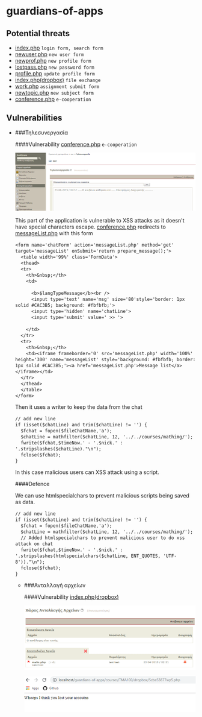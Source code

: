 # guardians-of-apps

## Potential threats


* [index.php](index.php) ```login form, search form ```
* [newuser.php](modules/auth/newuser.php) ```new user form```
* [newprof.php](modules/auth/newprof.php) ```new profile form```
* [lostpass.php](modules/auth/lostpass.php) ```new password form```
* [profile.php](modules/profile/profile.php) ```update profile form```
* [index.php(dropbox)](modules/dropbox/index.php) ```file exchange```
* [work.php](modules/work/work.php) ```assignment submit form```
* [newtopic.php](modules/phpbb/newtopic.php) ```new subject form```
* [conference.php](modules/conference/conference.php) ```e-cooperation```



## Vulnerabilities

* ###Τηλεσυνεργασία 

   ####Vulnerability
  [conference.php](modules/conference/conference.php) ```e-cooperation```
  
  ![](progress-images/e-cooperation.png)
  
  
  
  This part of the application is vulnerable to XSS attacks as it doesn't have special characters escape.
  [conference.php](modules/conference/conference.php) redirects to [messageList.php](modules/conference/messageList.php)
  with this form 
  ```
  <form name='chatForm' action='messageList.php' method='get' target='messageList' onSubmit='return prepare_message();'>
    <table width='99%' class='FormData'>
    <thead>
    <tr>
      <th>&nbsp;</th>
      <td>
  
        <b>$langTypeMessage</b><br />
        <input type='text' name='msg' size='80'style='border: 1px solid #CAC3B5; background: #fbfbfb;'>
        <input type='hidden' name='chatLine'>
        <input type='submit' value=' >> '>
  
      </td>
    </tr>
    <tr>
      <th>&nbsp;</th>
      <td><iframe frameborder='0' src='messageList.php' width='100%' height='300' name='messageList' style='background: #fbfbfb; border: 1px solid #CAC3B5;'><a href='messageList.php'>Message list</a></iframe></td>
    </tr>
    </thead>
    </table>
  </form>
  ```
  
  Then it uses a writer to keep the data from the chat 
  
  ```
  // add new line
  if (isset($chatLine) and trim($chatLine) != '') {
  	$fchat = fopen($fileChatName,'a');
  	$chatLine = mathfilter($chatLine, 12, '../../courses/mathimg/');
  	fwrite($fchat,$timeNow.' - '.$nick.' : '.stripslashes($chatLine)."\n");
  	fclose($fchat);
  }
  ```
  
  In this case malicious users can XSS attack using a script.
  
  ####Defence
  
  We can use htmlspecialchars to prevent malicious scripts being saved as data.
  
  ```
  // add new line
  if (isset($chatLine) and trim($chatLine) != '') {
  	$fchat = fopen($fileChatName,'a');
  	$chatLine = mathfilter($chatLine, 12, '../../courses/mathimg/');
  	// Added htmlspecialchars to prevent malicious user to do xss attack on chat
  	fwrite($fchat,$timeNow.' - '.$nick.' : '.stripslashes(htmlspecialchars($chatLine, ENT_QUOTES, 'UTF-8'))."\n");
  	fclose($fchat);
  }
  ```
  
  * ###Ανταλλαγή αρχείων 
  
     ####Vulnerability
     [index.php(dropbox)](modules/dropbox/index.php)
     
     ![](progress-images/upload-files-1.png)
     
     ![](progress-images/upload-files-2.png)